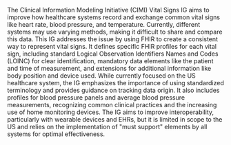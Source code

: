 The Clinical Information Modeling Initiative (CIMI) Vital Signs IG aims to improve how healthcare systems record and exchange common vital signs like heart rate, blood pressure, and temperature. Currently, different systems may use varying methods, making it difficult to share and compare this data. This IG addresses the issue by using FHIR to create a consistent way to represent vital signs. It defines specific FHIR profiles for each vital sign, including standard Logical Observation Identifiers Names and Codes (LOINC) for clear identification, mandatory data elements like the patient and time of measurement, and extensions for additional information like body position and device used. While currently focused on the US healthcare system, the IG emphasizes the importance of using standardized terminology and provides guidance on tracking data origin. It also includes profiles for blood pressure panels and average blood pressure measurements, recognizing common clinical practices and the increasing use of home monitoring devices. The IG aims to improve interoperability, particularly with wearable devices and EHRs, but it is limited in scope to the US and relies on the implementation of "must support" elements by all systems for optimal effectiveness.
